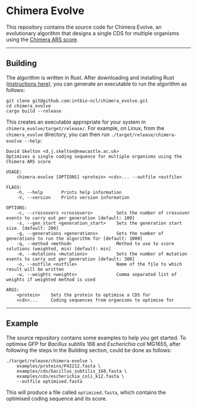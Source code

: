 # Chimera Evolve

This repository contains the source code for Chimera Evolve, an evolutionary algorithm that designs a single CDS for multiple organisms using the [Chimera ARS score](https://academic.oup.com/bioinformatics/article/31/8/1161/212401).


<hr>

## Building

The algorithm is written in Rust. After downloading and installing Rust ([instructions here](https://www.rust-lang.org/tools/install)), you can generate an executable to run the algorithm as follows:

    git clone git@github.com:intbio-ncl/chimera_evolve.git
    cd chimera_evolve
    cargo build --release
    
This creates an executable appropriate for your system in `chimera_evolve/target/release/`. For example, on Linux, from the `chimera_evolve` directory, you can then run `./target/release/chimera-evolve --help`:


    David Skelton <d.j.skelton@newcastle.ac.uk>
    Optimises a single coding sequence for multiple organisms using the Chimera ARS score

    USAGE:
        chimera-evolve [OPTIONS] <protein> <cds>... --outfile <outfile>

    FLAGS:
        -h, --help       Prints help information
        -V, --version    Prints version information

    OPTIONS:
        -c, --crossovers <crossovers>         Sets the number of crossover events to carry out per generation [default: 100]
        -s, --gen_start <generation_start>    Sets the generation start size. [default: 200]
        -g, --generations <generations>       Sets the number of generations to run the algorithm for [default: 1000]
        -q, --method <method>                 Method to use to score solutions (weighted, min) [default: min]
        -m, --mutations <mutations>           Sets the number of mutation events to carry out per generation [default: 300]
        -o, --outfile <outfile>               Name of the file to which result will be written
        -w, --weights <weights>               Comma separated list of weights if weighted method is used

    ARGS:
        <protein>    Sets the protein to optimise a CDS for
        <cds>...     Coding sequences from organisms to optimise for
        
<hr>

## Example

The source repository contains some examples to help you get started. To optimise GFP for <i>Bacillus subtilis</i> 168 and <i>Escherichia coli</i> MG1655, after following the steps in the Building section, could be done as follows:

    ./target/release/chimera-evolve \
        examples/proteins/P42212.fasta \ 
        examples/cds/bacillus_subtilis_168.fasta \ 
        examples/cds/escherichia_coli_k12.fasta \
        --outfile optimised.fasta
    
This will produce a file called `optimized.fasta`, which contains the optimised coding sequence and its score.
